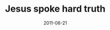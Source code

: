 ---
layout: media
category: media
series: "Jesus: The Greatest Show on Earth"
title: "Jesus spoke hard truth"
date: 2011-06-21
description: "Steven Manuel talks about how Jesus didn't play to the crowds."
video: "https://s3.amazonaws.com/crossroadsvideomessages/greatestshow01.mp4"
video-poster: "https://www.crossroads.net/uploadedfiles/greatestshow01_still.jpg"
---